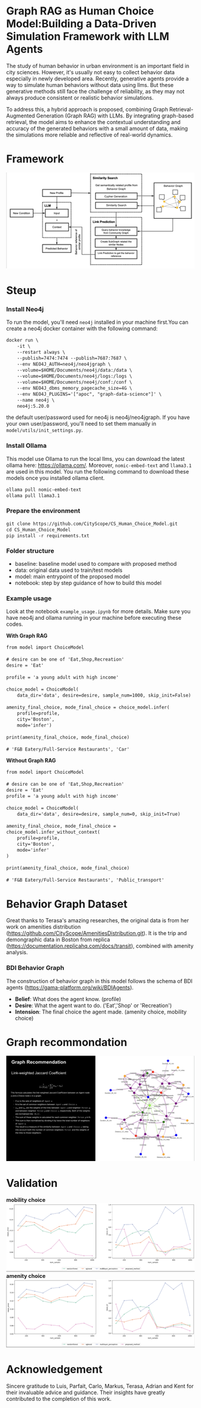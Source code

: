 # Graph RAG as Human Choice Model:Building a Data-Driven Simulation Framework with LLM Agents

The study of human behavior in urban environment is an important field in city sciences. However, it's usually not easy to collect behavior data especially in newly developed area. Recently, generative agents provide a way to simulate human behaviors without data using llms. But these generative methods still face the challenge of reliability, as they may not always produce consistent or realistic behavior simulations.

To address this, a hybrid approach is proposed, combining Graph Retrieval-Augmented Generation (Graph RAG) with LLMs. By integrating graph-based retrieval, the model aims to enhance the contextual understanding and accuracy of the generated behaviors with a small amount of data, making the simulations more reliable and reflective of real-world dynamics.

# Framework

![methodology](assets/framework.png)

# Steup

### Install Neo4j

To run the model, you'll need `neo4j` installed in your machine first.You can create a neo4j docker container with the following command:

```
docker run \
    -it \
    --restart always \
    --publish=7474:7474 --publish=7687:7687 \
    --env NEO4J_AUTH=neo4j/neo4jgraph \
    --volume=$HOME/Documents/neo4j/data:/data \
    --volume=$HOME/Documents/neo4j/logs:/logs \
    --volume=$HOME/Documents/neo4j/conf:/conf \
    --env NEO4J_dbms_memory_pagecache_size=4G \
    --env NEO4J_PLUGINS='["apoc", "graph-data-science"]' \
    --name neo4j \
    neo4j:5.20.0
```

the default user/password used for neo4j is neo4j/neo4jgraph. If you have your own user/password, you'll need to set them manually in `model/utils/init_settings.py`.

### Install Ollama

This model use Ollama to run the local llms, you can download the latest ollama here: https://ollama.com/. Moreover, `nomic-embed-text` and `llama3.1` are used in this model. You run the following command to download these models once you installed ollama client.

```
ollama pull nomic-embed-text
ollama pull llama3.1
```

### Prepare the environment

```
git clone https://github.com/CityScope/CS_Human_Choice_Model.git
cd CS_Human_Choice_Model
pip install -r requirements.txt
```

### Folder structure

- baseline: baseline model used to compare with proposed method
- data: original data used to train/test models
- model: main entrypoint of the proposed model
- notebook: step by step guidance of how to build this model

### Example usage

Look at the notebook `example_usage.ipynb` for more details. Make sure you have neo4j and ollama running in your machine before executing these codes.

**With Graph RAG**

```
from model import ChoiceModel

# desire can be one of 'Eat,Shop,Recreation'
desire = 'Eat'

profile = 'a young adult with high income'

choice_model = ChoiceModel(
    data_dir='data', desire=desire, sample_num=1000, skip_init=False)

amenity_final_choice, mode_final_choice = choice_model.infer(
    profile=profile,
    city='Boston',
    mode='infer')

print(amenity_final_choice, mode_final_choice)

# 'F&B Eatery/Full-Service Restaurants', 'Car'
```

**Without Graph RAG**

```
from model import ChoiceModel

# desire can be one of 'Eat,Shop,Recreation'
desire = 'Eat'
profile = 'a young adult with high income'

choice_model = ChoiceModel(
    data_dir='data', desire=desire, sample_num=0, skip_init=True)

amenity_final_choice, mode_final_choice = choice_model.infer_without_context(
    profile=profile,
    city='Boston',
    mode='infer'
)

print(amenity_final_choice, mode_final_choice)

# 'F&B Eatery/Full-Service Restaurants', 'Public_transport'
```

# Behavior Graph Dataset

Great thanks to Terasa's amazing researches, the original data is from her work on amenities distribution (https://github.com/CityScope/AmenitiesDistribution.git). It is the trip and demongraphic data in Boston from replica (https://documentation.replicahq.com/docs/transit), combined with amenity analysis.

### BDI Behavior Graph

The construction of behavior graph in this model follows the schema of BDI agents (https://gama-platform.org/wiki/BDIAgents).

- **Belief**: What does the agent know. (profile)
- **Desire**: What the agent want to do. ('Eat','Shop' or 'Recreation')
- **Intension**: The final choice the agent made. (amenity choice, mobility choice)

# Graph recommondation

![](assets/graph_recommondation.png)

# Validation

**mobility choice**
![](assets/mobility_choice.png)
**amenity choice**
![](assets/amenity_choice.png)

# Acknowledgement

Sincere gratitude to Luis, Parfait, Carlo, Markus, Terasa, Adrian and Kent for their invaluable advice and guidance. Their insights have greatly contributed to the completion of this work.

